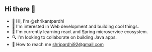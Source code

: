 ## Hi there 👋

<!--
**shrikantpardhi/shrikantpardhi** is a ✨ _special_ ✨ repository because its `README.md` (this file) appears on your GitHub profile.

Here are some ideas to get you started:

- 🔭 I’m currently working on ...
- 🌱 I’m currently learning ...
- 👯 I’m looking to collaborate on ...
- 🤔 I’m looking for help with ...
- 💬 Ask me about ...
- 📫 How to reach me: ...
- 😄 Pronouns: ...
- ⚡ Fun fact: ...
-->
- 👋 Hi, I'm @shrikantpardhi
- 👀 I'm interested in Web development and building cool things.
- 🌱 I'm currently learning react and Spring microservice ecosystem.
- 🔍 I'm looking to collaborate on building Java apps.
- 📍 How to reach me shripardhi92@gmail.com 
